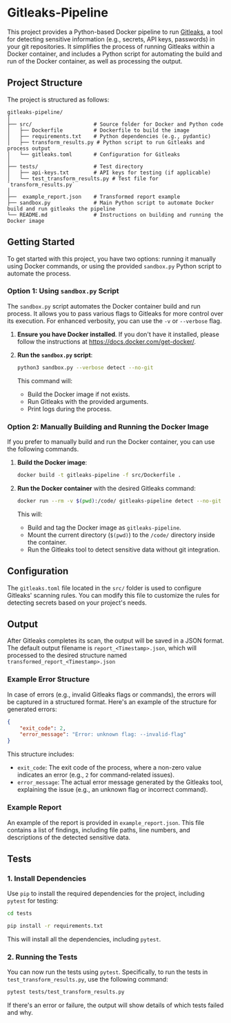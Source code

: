 # Gitleaks-Pipeline

This project provides a Python-based Docker pipeline to run [Gitleaks](https://github.com/zricethezav/gitleaks), a tool for detecting sensitive information (e.g., secrets, API keys, passwords) in your git repositories. It simplifies the process of running Gitleaks within a Docker container, and includes a Python script for automating the build and run of the Docker container, as well as processing the output.

## Project Structure

The project is structured as follows:

```
gitleaks-pipeline/
│
├── src/                    # Source folder for Docker and Python code
│   ├── Dockerfile          # Dockerfile to build the image
│   ├── requirements.txt    # Python dependencies (e.g., pydantic)
│   ├── transform_results.py # Python script to run Gitleaks and process output
│   └── gitleaks.toml       # Configuration for Gitleaks
│
├── tests/                  # Test directory
│   ├── api-keys.txt        # API keys for testing (if applicable)
│   └── test_transform_results.py # Test file for `transform_results.py`
│
├──  example_report.json    # Transformed report example
├── sandbox.py              # Main Python script to automate Docker build and run gitleaks the pipeline
└── README.md               # Instructions on building and running the Docker image
```

## Getting Started

To get started with this project, you have two options: running it manually using Docker commands, or using the provided `sandbox.py` Python script to automate the process.

### Option 1: Using `sandbox.py` Script

The `sandbox.py` script automates the Docker container build and run process. It allows you to pass various flags to Gitleaks for more control over its execution.
For enhanced verbosity, you can use the `-v` or `--verbose` flag.

1. **Ensure you have Docker installed**. If you don't have it installed, please follow the instructions at https://docs.docker.com/get-docker/.

2. **Run the `sandbox.py` script**:
   ```bash
   python3 sandbox.py --verbose detect --no-git
   ```

   This command will:
   - Build the Docker image if not exists.
   - Run Gitleaks with the provided arguments.
   - Print logs during the process.

### Option 2: Manually Building and Running the Docker Image

If you prefer to manually build and run the Docker container, you can use the following commands.

1. **Build the Docker image**:
   ```bash
   docker build -t gitleaks-pipeline -f src/Dockerfile .
   ```

2. **Run the Docker container** with the desired Gitleaks command:
   ```bash
   docker run --rm -v $(pwd):/code/ gitleaks-pipeline detect --no-git
   ```

   This will:
   - Build and tag the Docker image as `gitleaks-pipeline`.
   - Mount the current directory (`$(pwd)`) to the `/code/` directory inside the container.
   - Run the Gitleaks tool to detect sensitive data without git integration.

## Configuration

The `gitleaks.toml` file located in the `src/` folder is used to configure Gitleaks' scanning rules. You can modify this file to customize the rules for detecting secrets based on your project's needs. 

## Output

After Gitleaks completes its scan, the output will be saved in a JSON format. The default output filename is `report_<Timestamp>.json`, which will processed to the desired structure named `transformed_report_<Timestamp>.json`

### Example Error Structure

In case of errors (e.g., invalid Gitleaks flags or commands), the errors will be captured in a structured format. Here's an example of the structure for generated errors:

```json
{
    "exit_code": 2,
    "error_message": "Error: unknown flag: --invalid-flag"
}
```

This structure includes:
- `exit_code`: The exit code of the process, where a non-zero value indicates an error (e.g., `2` for command-related issues).
- `error_message`: The actual error message generated by the Gitleaks tool, explaining the issue (e.g., an unknown flag or incorrect command).

### Example Report

An example of the report is provided in `example_report.json`. This file contains a list of findings, including file paths, line numbers, and descriptions of the detected sensitive data.

## Tests

### 1. Install Dependencies

Use `pip` to install the required dependencies for the project, including `pytest` for testing:

```bash
cd tests

pip install -r requirements.txt
```

This will install all the dependencies, including `pytest`.

### 2. Running the Tests

You can now run the tests using `pytest`. Specifically, to run the tests in `test_transform_results.py`, use the following command:

```bash
pytest tests/test_transform_results.py
```

If there's an error or failure, the output will show details of which tests failed and why.
